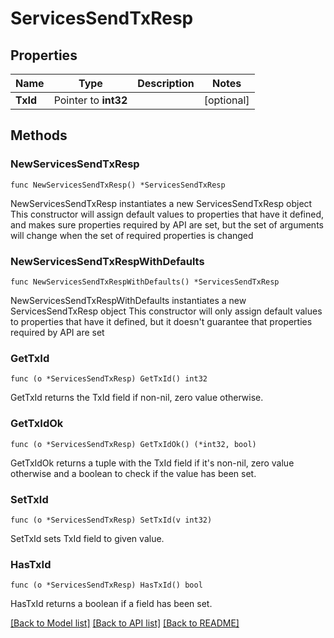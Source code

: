 # ServicesSendTxResp

## Properties

Name | Type | Description | Notes
------------ | ------------- | ------------- | -------------
**TxId** | Pointer to **int32** |  | [optional] 

## Methods

### NewServicesSendTxResp

`func NewServicesSendTxResp() *ServicesSendTxResp`

NewServicesSendTxResp instantiates a new ServicesSendTxResp object
This constructor will assign default values to properties that have it defined,
and makes sure properties required by API are set, but the set of arguments
will change when the set of required properties is changed

### NewServicesSendTxRespWithDefaults

`func NewServicesSendTxRespWithDefaults() *ServicesSendTxResp`

NewServicesSendTxRespWithDefaults instantiates a new ServicesSendTxResp object
This constructor will only assign default values to properties that have it defined,
but it doesn't guarantee that properties required by API are set

### GetTxId

`func (o *ServicesSendTxResp) GetTxId() int32`

GetTxId returns the TxId field if non-nil, zero value otherwise.

### GetTxIdOk

`func (o *ServicesSendTxResp) GetTxIdOk() (*int32, bool)`

GetTxIdOk returns a tuple with the TxId field if it's non-nil, zero value otherwise
and a boolean to check if the value has been set.

### SetTxId

`func (o *ServicesSendTxResp) SetTxId(v int32)`

SetTxId sets TxId field to given value.

### HasTxId

`func (o *ServicesSendTxResp) HasTxId() bool`

HasTxId returns a boolean if a field has been set.


[[Back to Model list]](../README.md#documentation-for-models) [[Back to API list]](../README.md#documentation-for-api-endpoints) [[Back to README]](../README.md)


